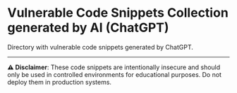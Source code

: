 # Vulnerable Code Snippets Collection generated by AI (ChatGPT)

Directory with vulnerable code snippets generated by ChatGPT. 

--- 
**⚠️ Disclaimer**: These code snippets are intentionally insecure and should only be used in controlled environments for educational purposes. Do not deploy them in production systems.